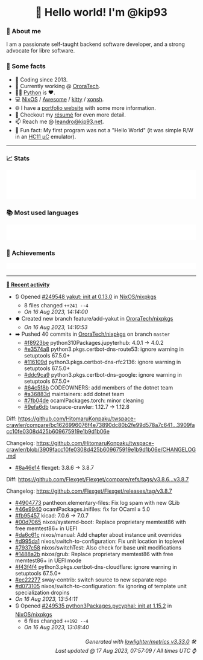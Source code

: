 <!-- README template, populated using this action:
     https://github.com/kip93/kip93/blob/main/.github/workflows/readme.yml. -->

<h1 align="center">👋 Hello world! I'm @kip93</h1> <!-- LOGIN => username -->

### 👤 About me

I am a passionate self-taught backend software developer, and a strong advocate for libre software.


### 💬 Some facts

* 📅 Coding since 2013.
* 💼 Currently working @ [OroraTech](https://ororatech.com/).
* 👨‍💻 [Python](https://github.com/search?q=user%3Akip93&l=python) is ❤️. <!-- LOGIN => username -->
* 💻 [NixOS](https://github.com/NixOS/) /
     [Awesome](https://github.com/awesomeWM/) /
     [kitty](https://github.com/kovidgoyal/kitty/) /
     [xonsh](https://github.com/xonsh/).
* 🌐 I have a [portfolio website](https://kip93.net/) with some more information.
* 📝 Checkout my [résumé](https://kip93.net/resume/) for even more detail.
* 📫 Reach me @ [leandro@kip93.net](mailto:leandro@kip93.net).
* 🎲 Fun fact: My first program was not a "Hello World" (it was simple R/W in an [HC11 µC](https://en.wikipedia.org/wiki/68HC11) emulator).


-----------------------------------------------------------------------------------------------------------------------


### 📈 Stats

![](./stats.svg)


### 📚 Most used languages <!-- by percentage, in decreasing order -->

![](./languages.svg)


### 🏅 Achievements

![](./achievements.svg)


-----------------------------------------------------------------------------------------------------------------------


**[📰 Recent activity](https://github.com/kip93)**
* 🔃 Opened [#249548 yakut: init at 0.13.0](https://github.com/NixOS/nixpkgs/pull/249548) in [NixOS/nixpkgs](https://github.com/NixOS/nixpkgs)
  * 8 files changed `++241 --4`
  * *On 16 Aug 2023, 14:14:00*
* ⏺️ Created new branch feature/add-yakut in [OroraTech/nixpkgs](https://github.com/OroraTech/nixpkgs)
  * *On 16 Aug 2023, 14:10:53*
* ➡️ Pushed 40 commits in [OroraTech/nixpkgs](https://github.com/OroraTech/nixpkgs) on branch `master`
  * [#f8923be](https://github.com/OroraTech/nixpkgs/commit/f8923be) python310Packages.jupyterhub: 4.0.1 -&gt; 4.0.2
  * [#e3574a8](https://github.com/OroraTech/nixpkgs/commit/e3574a8) python3.pkgs.certbot-dns-route53: ignore warning in setuptools 67.5.0+
  * [#116109d](https://github.com/OroraTech/nixpkgs/commit/116109d) python3.pkgs.certbot-dns-rfc2136: ignore warning in setuptools 67.5.0+
  * [#ddc9ca9](https://github.com/OroraTech/nixpkgs/commit/ddc9ca9) python3.pkgs.certbot-dns-google: ignore warning in setuptools 67.5.0+
  * [#64c5f8b](https://github.com/OroraTech/nixpkgs/commit/64c5f8b) CODEOWNERS: add members of the dotnet team
  * [#a36883d](https://github.com/OroraTech/nixpkgs/commit/a36883d) maintainers: add dotnet team
  * [#7fb04de](https://github.com/OroraTech/nixpkgs/commit/7fb04de) ocamlPackages.torch: minor cleaning
  * [#9efa6db](https://github.com/OroraTech/nixpkgs/commit/9efa6db) twspace-crawler: 1.12.7 -&gt; 1.12.8

Diff: https://github.com/HitomaruKonpaku/twspace-crawler/compare/bc1626996076f4e73890dc80b2fe99d578a7c641...3909facc10fe0308d425b609675919e1b9d1b06e

Changelog: https://github.com/HitomaruKonpaku/twspace-crawler/blob/3909facc10fe0308d425b609675919e1b9d1b06e/CHANGELOG.md
  * [#8a46e14](https://github.com/OroraTech/nixpkgs/commit/8a46e14) flexget: 3.8.6 -&gt; 3.8.7

Diff: https://github.com/Flexget/Flexget/compare/refs/tags/v3.8.6...v3.8.7

Changelog: https://github.com/Flexget/Flexget/releases/tag/v3.8.7
  * [#4904773](https://github.com/OroraTech/nixpkgs/commit/4904773) pantheon.elementary-files: Fix log spam with new GLib
  * [#46e9940](https://github.com/OroraTech/nixpkgs/commit/46e9940) ocamlPackages.inifiles: fix for OCaml ≥ 5.0
  * [#fb95457](https://github.com/OroraTech/nixpkgs/commit/fb95457) kicad: 7.0.6 -&gt; 7.0.7
  * [#00d7065](https://github.com/OroraTech/nixpkgs/commit/00d7065) nixos/systemd-boot: Replace proprietary memtest86 with free memtest86+ in UEFI
  * [#da6c61c](https://github.com/OroraTech/nixpkgs/commit/da6c61c) nixos/manual: Add chapter about instance unit overrides
  * [#d995da1](https://github.com/OroraTech/nixpkgs/commit/d995da1) nixos/switch-to-configuration: Fix unit location in toplevel
  * [#7937c58](https://github.com/OroraTech/nixpkgs/commit/7937c58) nixos/switchTest: Also check for base unit modifications
  * [#1488a2b](https://github.com/OroraTech/nixpkgs/commit/1488a2b) nixos/grub: Replace proprietary memtest86 with free memtest86+ in UEFI mode
  * [#f43f4f4](https://github.com/OroraTech/nixpkgs/commit/f43f4f4) python3.pkgs.certbot-dns-cloudflare: ignore warning in setuptools 67.5.0+
  * [#ec22277](https://github.com/OroraTech/nixpkgs/commit/ec22277) sway-contrib: switch source to new separate repo
  * [#d073105](https://github.com/OroraTech/nixpkgs/commit/d073105) nixos/switch-to-configuration: fix ignoring of template unit specialization dropins
  * *On 16 Aug 2023, 13:54:11*
* 🔃 Opened [#249535 python3Packages.pycyphal: init at 1.15.2](https://github.com/NixOS/nixpkgs/pull/249535) in [NixOS/nixpkgs](https://github.com/NixOS/nixpkgs)
  * 6 files changed `++192 --4`
  * *On 16 Aug 2023, 13:08:40*
 <!-- Last activity -->


<h6 align="right"><em>
    Generated with <a href="https://github.com/lowlighter/metrics/tree/latest/">lowlighter/metrics v3.33.0</a> 🛠️<br> <!-- VERSION => MAJOR.minor.patch -->
    Last updated @ 17 Aug 2023, 07:57:09 / All times UTC ⌚ <!-- meta.generated => DD/MM/YYYY, hh:mm -->
</em></h6>
